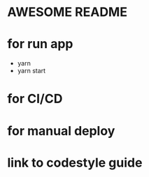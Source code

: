 ###
# AWESOME README
# for run app
- yarn
- yarn start
# for CI/CD
# for manual deploy
# link to codestyle guide
